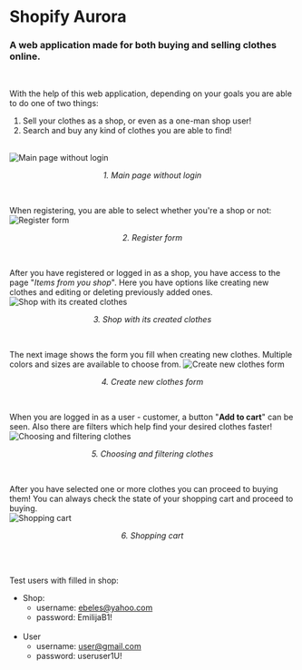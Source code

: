 # Shopify Aurora
### A web application made for both buying and selling clothes online.
<br/>

With the help of this web application, depending on your goals you are able to do one of two things:

1. Sell your clothes as a shop, or even as a one-man shop user!
2. Search and buy any kind of clothes you are able to find!
<br/><br/>



![Main page without login](https://user-images.githubusercontent.com/45773465/112067204-fa2bd100-8b67-11eb-9efc-ef4c8ed0fb0d.jpg)
<p align="center">
  <i>1. Main page without login</i>
</p><br/>



When registering, you are able to select whether you're a shop or not:
<br/>
![Register form](https://user-images.githubusercontent.com/45773465/112068536-660f3900-8b6a-11eb-8866-8dcb7a6fce5f.jpg)
<p align="center">
  <i>2. Register form</i>
</p><br/>



After you have registered or logged in as a shop, you have access to the page "*Items from you shop*". Here you have options like creating new clothes and editing or deleting previously added ones.
<br/>
![Shop with its created clothes](https://user-images.githubusercontent.com/45773465/112068333-fb5dfd80-8b69-11eb-9185-c8ebc3b976fa.jpg)
<p align="center">
  <i>3. Shop with its created clothes</i>
</p><br/>



The next image shows the form you fill when creating new clothes. Multiple colors and sizes are available to choose from.
![Create new clothes form](https://user-images.githubusercontent.com/45773465/112068981-475d7200-8b6b-11eb-939e-20cf2f5676cc.jpg)
<p align="center">
  <i>4. Create new clothes form</i>
</p><br/>



When you are logged in as a user - customer, a button "**Add to cart**" can be seen. Also there are filters which help find your desired clothes faster!
<br/>
![Choosing and filtering clothes](https://user-images.githubusercontent.com/45773465/112069469-29dcd800-8b6c-11eb-99b8-c9b475b0f5d5.jpg)
<p align="center">
  <i>5. Choosing and filtering clothes</i>
</p><br/>



After you have selected one or more clothes you can proceed to buying them! You can always check the state of your shopping cart and proceed to buying.
<br/>
![Shopping cart](https://user-images.githubusercontent.com/45773465/112069875-eb93e880-8b6c-11eb-9f10-e1d608d50a0f.jpg)
<p align="center">
  <i>6. Shopping cart</i>
</p><br/><br/>



Test users with filled in shop:
- Shop:
  -  username: ebeles@yahoo.com 
  -  password: EmilijaB1!
  <br/>
- User
  - username: user@gmail.com
  - password: useruser1U!
